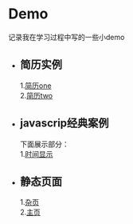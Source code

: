 # Demo
记录我在学习过程中写的一些小demo
* 简历实例  
  ---  
  1.[简历one](https://blueeeeee.github.io/Demo/简历/resume.html)  
  2.[简历two](https://blueeeeee.github.io/Demo/简历/resume2.html)
* javascrip经典案例  
  ---  
  下面展示部分：  
  1.[时间显示]( https://blueeeeee.github.io/Demo/javascript经典300例/时间显示.html)  
  
* 静态页面  
  ---
  1.[杂页](https://blueeeeee.github.io/Demo/静态页面/1杂页/one-index.html)  
  2.[主页](https://blueeeeee.github.io/Demo/静态页面/2主页/index.html)
  
